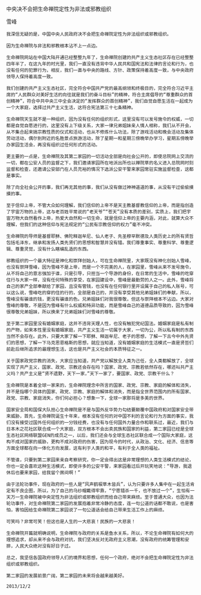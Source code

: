 中央决不会把生命禅院定性为非法或邪教组织

雪峰


    我深信无疑的是，中国中央人民政府决不会把生命禅院定性为非法组织或邪教组织。

    因为生命禅院与非法和邪教根本沾不上一点边。

    生命禅院网站在中国大陆开通已经整整九年了，生命禅院创建的共产主义生态社区存在已经整整四年半了，在这九年的时光里，我们一直没有违背中华人民共和国宪法和法律的言论和行为，也没有任何的犯罪行为，相反，我们一直与中央的路线、方针、政策保持着高度一致，与中央政府领导人保持着高度一致。

    我们创建的共产主义生态社区，完全符合中国共产党的最高纲领和终极目的，完全符合习近平主席的“人民群众对美好生活的向往就是我们的奋斗目标”的精神，符合主席倡导的“尊重群众的首创精神”，符合中共中央三中全会决定的“发挥群众的首创精神”，我们自觉自愿生活在一起成为一个大家庭，选择过共产主义生活，这符合宪法第三十七条精神。

    生命禅院天生就不是一种组织，因为没有任何的组织形式，这里没有可以发号施令的权威，一切都是自觉自愿进行的，这里没有上下级关系，大家一律兄弟姐妹亲人情人相称，我们从不开会，从不集合起来搞宗教性质的仪式和活动，也从不修炼什么功法，除了游戏活动和晚会活动及集体劳动活动，偶尔到附近的名胜景点旅游活动，除了星期一和星期三傍晚举办学习，星期五傍晚举办家园生活会，再没有组织过任何形式的活动。

    更主要的一点是，生命禅院及其第二家园的一切活动全部是向社会公开的，即使总院网上交流的一切，都在公安人员的监督之下，我们邀请家园所在地派出所也以禅院草的名义进入总院网时刻监督和检查，还邀请公安部门在人员充裕的情况下选派公安干警来家园常驻实施监督检查，这都是事实。

    除了向全社会公开的事，我们再无其他的事，我们从没有做过神神道道的事，从没有干过偷偷摸摸的事。

    至于信仰上帝，不管大众如何理解，我们信仰的上帝不是天主教基督教信仰的上帝，而是指创造了宇宙万物的上帝，这与老百姓平常说的“老天爷”“苍天”没有本质的差别，实质上，我们把宇宙万物大自然看作上帝，热爱大自然和一切生命，就是信仰上帝的主要内涵，对此，就算大众不理解，但我们的这种信仰与宪法规定的“公民有宗教信仰的权力”毫不冲突。

    生命禅院的导师是基督耶稣、佛陀释迦牟尼、仙人老子、先圣穆罕默德及人类历史上的所有贤哲包括毛泽东，继承和发扬人类先贤们的思想和智慧并没有错。我们尊重事实、尊重科学、尊重逻辑、尊重灵觉，没有什么瞎编乱造的东西。

    邪教组织的一个最大特征是神化和崇拜创始人，可在生命禅院里，大家既没有神化创始人雪峰，也没有崇拜雪峰，因为雪峰不是上帝，而是一个不完美的人，在家园里，雪峰从来不发号施令，从不将自己的意志强加于谁，只是引导，只担当一个导游的身份，在日常的生活中，雪峰的吃穿住行与大家一样，没有任何特殊的享受，在家园建设中，雪峰是最勤劳的人之一。此外，雪峰将自己的家产全部奉献给了家园，且没有管钱，也没有在任何银行里开设属于自己的私人账号，可以这么说，雪峰吃的穿的住的行的，全部是自己的，并没有享受其他兄弟姐妹们的奉献，所以，雪峰没有骗谁的钱，更没有骗谁的色。兄弟姐妹们对我很尊敬，但这与崇拜根本不沾边。大家对雪峰的尊敬，不是因为雪峰有什么权威和特异功能，而是雪峰自己的道德品质导致的，因为雪峰很尊敬兄弟姐妹，所以换来了兄弟姐妹们对雪峰的尊敬。

    至于第二家园里没有婚姻家庭，这并不违背天理人性，也没有触犯党纪国法。婚姻家庭是私有制的产物，如来本性里没有婚姻家庭，共产主义生活一切属于大家，一切为公，所以私有制的东西当然不会存在。此外，只要大家了解一下耶稣、释迦牟尼、老子的思想，了解一下古今中外先贤们的思想，了解一下马克思恩格斯的思想，就应当知道，没有婚姻家庭的生活模式一直是贤哲们前赴后继所追求的最理想生活，这也是共产主义社会的本质特征之一。

    关于国家政党宗教的消失，大家应当知道，共产党以解放全人类为己任，全人类都解放了，全球实现了共产主义，国家、政党、宗教还会存在吗？国家、政党、宗教若依然存在，哪还叫共产主义吗？共产主义是“贤不遗野，天下一家，”天下一家了，要国家、政党、宗教干什么？

    生命禅院是本着全球一家来的，生命禅院理念中所言的国家、政党、宗教、家庭的解体和消失，并不是指哪个具体的国家、政党、宗教、家庭的解体和消失，而是指全世界范围内的所有国家、政党、宗教、家庭消失，你们何必担心？想象一下，全球一家那将是多美的世界。

    国家安全局和国保大队担心生命禅院是不是与国外反华势力勾结要颠覆中国政府和对国家安全带来威胁，首先，生命禅院诞生十年来，根本没有任何的对中国不利的言论和行为方面的事实，我们没有接受过国外任何组织的一分钱经费，也没有与任何国外力量合作和联系过，最近，我们与日本木之花社区联合成一个大家庭，双方根本不会出卖民族和国家的利益，第二家园已经是全球生态社区网络联盟GEN的成员之一，以后，我们还会与全球生态社区联合成一个国际大家庭，这构不成对国家的威胁，更构不成对政府的伤害，因为现今的时代，从政治、文化、经济、信息等方面全球都在向一体化方向发展，这有利于人类的和平，有利于全人类的福祉。

    不管谁，只要到第二家园来亲自考察研究，你一定会得出这是非常理想的人类生活模式的结论，你也一定会喜欢这种生活模式，即使许多的公安干警，来家园看过后开玩笑地说：“导游，我退休后也要来家园，给我留个房间啊！”

    由于法轮功事件，现在政府的一些人是“风声鹤唳草木皆兵”，认为只要许多人集中在一起生活肯定有不良企图，所以，为了自己的乌纱帽戴得牢靠，“宁愿错杀一千，也不放过一个”，生怕有一天万一生命禅院被中央定性为非法组织或邪教组织而给自己带来麻烦。至于普通大众，也因为法轮功事件，对生命禅院第二家园的发展抱着非常冷静的态度，连一句公道的话都不敢说，也是害怕，害怕因给生命禅院第二家园说了一句公道话会给自己带来生活工作上的麻烦。

    可笑吗？非常可笑！但这也是人生的一大悲哀！民族的一大悲哀！

    生命禅院开篇就明确说明，生命禅院与政府的关系是鱼水关系，所以，不论生命禅院有如何大的理想追求，却从来不会与政府对抗，我们坚决反对无政府主义思潮，没有政府的统筹管理和安排，人民大众绝对没有好日子过。

    总之，我坚信各国政府领导人们的境界和思想，任何一个政府，绝对不会把生命禅院定性为非法组织或邪教组织。

    第二家园的发展前景广阔，第二家园的未来将会越来越美好。

    2013/12/2



